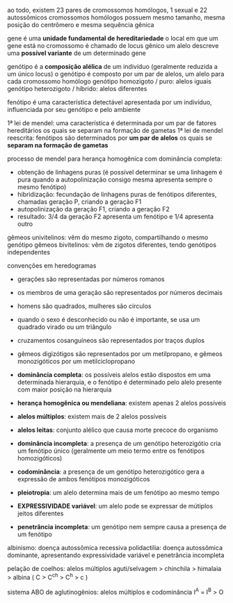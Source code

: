 ao todo, existem 23 pares de cromossomos homólogos, 1 sexual e 22 autossômicos
cromossomos homólogos possuem mesmo tamanho, mesma posição do centrômero e mesma sequência gênica

gene é uma **unidade fundamental de hereditariedade**
o local em que um gene está no cromossomo é chamado de locus gênico
um alelo descreve uma **possível variante** de um determinado gene

genótipo é a **composição alélica** de um indivíduo (geralmente reduzida a um único locus)
o genótipo é composto por um par de alelos, um alelo para cada cromossomo homólogo
genótipo homozigoto / puro: alelos iguais
genótipo heterozigoto / híbrido: alelos diferentes

fenótipo é uma característica detectável apresentada por um indivíduo, influenciada por seu genótipo e pelo ambiente

1ª lei de mendel: uma característica é determinada por um par de fatores hereditários os quais se separam na formação de gametas
1ª lei de mendel reescrita: fenótipos são determinados por **um par de alelos** os quais se **separam na formação de gametas**


processo de mendel para herança homogênica com dominância completa:
- obtenção de linhagens puras (é possível determinar se uma linhagem é pura quando a autopolinização consigo mesma apresenta sempre o mesmo fenótipo)
- hibridização: fecundação de linhagens puras de fenótipos diferentes, chamadas geração P, criando a geração F1
- autopolinização da geração F1, criando a geração F2
- resultado: 3/4 da geração F2 apresenta um fenótipo e 1/4 apresenta outro



gêmeos univitelinos: vêm do mesmo zigoto, compartilhando o mesmo genótipo
gêmeos bivitelinos: vêm de zigotos diferentes, tendo genótipos independentes

convenções em heredogramas
- gerações são representadas por números romanos
- os membros de uma geração são representados por números decimais
- homens são quadrados, mulheres são círculos
- quando o sexo é desconhecido ou não é importante, se usa um quadrado virado ou um triângulo
- cruzamentos cosanguíneos são representados por traços duplos
- gêmeos digizótigos são representados por um metilpropano, e gêmeos monozigóticos por um metilciclopropano



- **dominância completa**: os possíveis alelos estão dispostos em uma determinada hierarquia, e o fenótipo é determinado pelo alelo presente com maior posição na hierarquia
- **herança homogênica ou mendeliana**: existem apenas 2 alelos possíveis
- **alelos múltiplos**: existem mais de 2 alelos possíveis
- **alelos leitas**: conjunto alélico que causa morte precoce do organismo
- **dominância incompleta**: a presença de um genótipo heterozigótio cria um fenótipo único (geralmente um meio termo entre os fenótipos homozigóticos)
- **codominância**: a presença de um genótipo heterozigótico gera a expressão de ambos fenótipos monozigóticos
- **pleiotropia**: um alelo determina mais de um fenótipo ao mesmo tempo
- **EXPRESSIVIDADE variável**: um alelo pode se expressar de mútiplos jeitos diferentes
- **penetrância incompleta**: um genótipo nem sempre causa a presença de um fenótipo

albinismo: doença autossômica recessiva
polidactilia: doença autossômica dominante, apresentando expressividade variável e penetrância incompleta

pelação de coelhos: alelos múltiplos
aguti/selvagem > chinchila > himalaia > albina ( C > C<sup>ch</sup> > C<sup>h</sup> > c )

sistema ABO de aglutinogênios: alelos múltiplos e codominância
I<sup>A</sup> = I<sup>B</sup> > O

